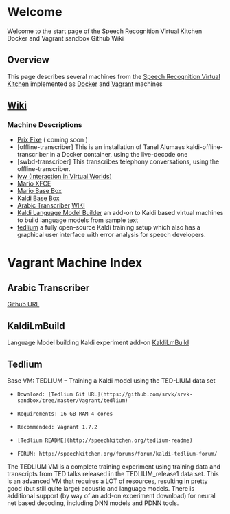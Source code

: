 # Welcome
Welcome to the start page of the Speech Recognition Virtual Kitchen Docker and Vagrant sandbox Github Wiki

## Overview
This page describes several machines from the [Speech Recognition Virtual Kitchen](http://speechkitchen.org) implemented as [Docker](https://docker.com) and [Vagrant](https://www.vagrantup.com/) machines

## [Wiki](https://github.com/srvk/srvk-sandbox/wiki) ##

### Machine Descriptions
* [Prix Fixe]() ( coming soon )
* [offline-transcriber] This is an installation of Tanel Alumaes kaldi-offline-transcriber in a Docker container, using the live-decode one
* [swbd-transcriber] This transcribes telephony conversations, using the offline-transcriber.
* [ivw (Interaction in Virtual Worlds)](https://github.com/srvk/srvk-sandbox/tree/master/Vagrant/ivw)
* [Mario XFCE](https://github.com/srvk/srvk-sandbox/tree/master/Vagrant/Mario-XFCE)
* [Mario Base Box](https://github.com/srvk/srvk-sandbox/tree/master/Vagrant/Mario-base)
* [Kaldi Base Box](https://github.com/srvk/srvk-sandbox/tree/master/Vagrant/Mario-kaldi)
* [Arabic Transcriber](https://github.com/srvk/srvk-sandbox/tree/master/Vagrant/Arabic-transcriber)
 [WIKI](https://github.com/srvk/srvk-sandbox/wiki/ArabicTranscriber)
* [Kaldi Language Model Builder](https://github.com/srvk/srvk-sandbox/wiki/browse/VagrantMachines/KaldiLmBuild) an add-on to Kaldi based virtual machines to build language models from sample text
* [tedlium](https://github.com/srvk/srvk-sandbox/tree/master/Vagrant/tedlium) a fully open-source Kaldi training setup which also has a graphical user interface with error analysis for speech developers.

# Vagrant Machine Index #

## Arabic Transcriber ##
[Github URL](https://github.com/srvk/srvk-sandbox/tree/master/Vagrant/Arabic-transcriber)

## KaldiLmBuild ##
Language Model building Kaldi experiment add-on
[KaldiLmBuild](https://github.com/srvk/srvk-sandbox/wiki/Kaldi-Language-Model-Build)

## Tedlium ##

Base VM: TEDLIUM – Training a Kaldi model using the TED-LIUM data set

*     Download: [Tedlium Git URL](https://github.com/srvk/srvk-sandbox/tree/master/Vagrant/tedlium)
*     Requirements: 16 GB RAM 4 cores
*     Recommended: Vagrant 1.7.2
*     [Tedlium README](http://speechkitchen.org/tedlium-readme)
*     FORUM: http://speechkitchen.org/forums/forum/kaldi-tedlium-forum/

The TEDLIUM VM is a complete training experiment using training data and transcripts from TED talks released in the TEDLIUM_release1 data set. This is an advanced VM that requires a LOT of resources, resulting in pretty good (but still quite large) acoustic and language models. There is additional support (by way of an add-on experiment download) for neural net based decoding, including DNN models and PDNN tools.
